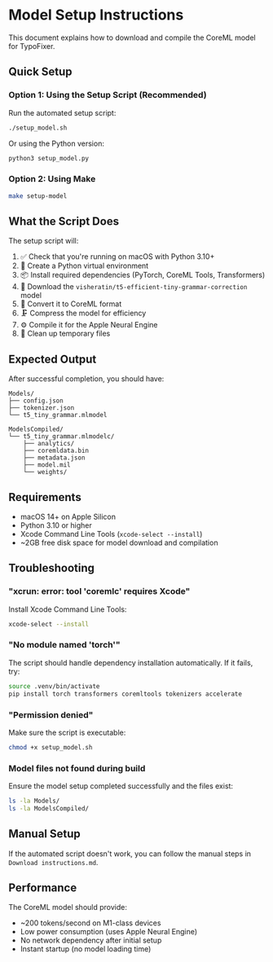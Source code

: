 # Model Setup Instructions

This document explains how to download and compile the CoreML model for TypoFixer.

## Quick Setup

### Option 1: Using the Setup Script (Recommended)

Run the automated setup script:

```bash
./setup_model.sh
```

Or using the Python version:

```bash
python3 setup_model.py
```

### Option 2: Using Make

```bash
make setup-model
```

## What the Script Does

The setup script will:

1. ✅ Check that you're running on macOS with Python 3.10+
2. 🔧 Create a Python virtual environment
3. 📦 Install required dependencies (PyTorch, CoreML Tools, Transformers)
4. 🤖 Download the `visheratin/t5-efficient-tiny-grammar-correction` model
5. 🔄 Convert it to CoreML format
6. 🗜️ Compress the model for efficiency
7. ⚙️ Compile it for the Apple Neural Engine
8. 🧹 Clean up temporary files

## Expected Output

After successful completion, you should have:

```
Models/
├── config.json
├── tokenizer.json
└── t5_tiny_grammar.mlmodel

ModelsCompiled/
└── t5_tiny_grammar.mlmodelc/
    ├── analytics/
    ├── coremldata.bin
    ├── metadata.json
    ├── model.mil
    └── weights/
```

## Requirements

- macOS 14+ on Apple Silicon
- Python 3.10 or higher
- Xcode Command Line Tools (`xcode-select --install`)
- ~2GB free disk space for model download and compilation

## Troubleshooting

### "xcrun: error: tool 'coremlc' requires Xcode"

Install Xcode Command Line Tools:
```bash
xcode-select --install
```

### "No module named 'torch'"

The script should handle dependency installation automatically. If it fails, try:
```bash
source .venv/bin/activate
pip install torch transformers coremltools tokenizers accelerate
```

### "Permission denied"

Make sure the script is executable:
```bash
chmod +x setup_model.sh
```

### Model files not found during build

Ensure the model setup completed successfully and the files exist:
```bash
ls -la Models/
ls -la ModelsCompiled/
```

## Manual Setup

If the automated script doesn't work, you can follow the manual steps in `Download instructions.md`.

## Performance

The CoreML model should provide:
- ~200 tokens/second on M1-class devices
- Low power consumption (uses Apple Neural Engine)
- No network dependency after initial setup
- Instant startup (no model loading time)
